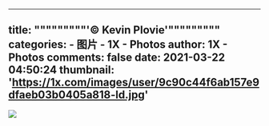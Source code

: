 
---
title: """""""""'© Kevin Plovie'"""""""""
categories: 
    - 图片
    - 1X - Photos
author: 1X - Photos
comments: false
date: 2021-03-22 04:50:24
thumbnail: 'https://1x.com/images/user/9c90c44f6ab157e9dfaeb03b0405a818-ld.jpg'
---

<div>   
<img src="https://1x.com/images/user/9c90c44f6ab157e9dfaeb03b0405a818-ld.jpg" referrerpolicy="no-referrer">  
</div>
            
